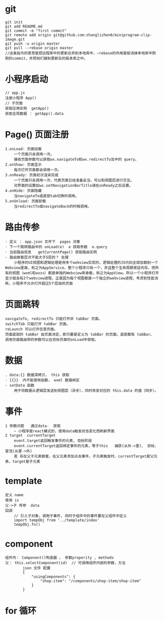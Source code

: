 # git 
	git init
	git add README.md
	git commit -m "first commit"
	git remote add origin git@github.com:zhanglizhen0/miniprogram-clip-image.git
	git push -u origin master
	git pull --rebase origin master   
	//这条指令的意思是把远程库中的更新合并到本地库中，–rebase的作用是取消掉本地库中刚刚的commit，并把他们接到更新后的版本库之中。

# 小程序启动
	// app.js
	注册小程序 App() 
	// 子页面
	获取应用实例  getApp()
	获取全局数据 ： getApp().data  

# Page() 页面注册
	1.onLoad: 页面加载
		一个页面只会调用一次。
		接收页面参数可以获取wx.navigateTo和wx.redirectTo及中的 query。
	2.onShow: 页面显示
		每次打开页面都会调用一次。
	3.onReady: 页面初次渲染完成
		一个页面只会调用一次，代表页面已经准备妥当，可以和视图层进行交互。
		对界面的设置如wx.setNavigationBarTitle请在onReady之后设置。
	4.onHide: 页面隐藏
		当navigateTo或底部tab切换时调用。
	5.onUnload: 页面卸载
		当redirectTo或navigateBack的时候调用。

# 路由传参
	· 定义 ： app.json 文件下  pages 对象
	· 下一个跳转路由中的 onLoad(e)  e 获取参数  e.query
	· 当前路由信息   getCurrentPage() 获取路由实例
	· 路由嵌套层次不能大于5层的？ 处理 
		小程序的UI视图和逻辑处理是用多个webview实现的，逻辑处理的JS代码全部加载到一个Webview里面，称之为AppService，整个小程序只有一个，并且整个生命周期常驻内存，而所有的视图（wxml和wxss）都是单独的Webview来承载，称之为AppView。所以一个小程序打开至少就会有2个webview进程，正是因为每个视图都是一个独立的webview进程，考虑到性能消耗，小程序不允许打开超过5个层级的页面 

# 页面跳转
	navigateTo, redirectTo 只能打开非 tabBar 页面。
	switchTab 只能打开 tabBar 页面。
	reLaunch 可以打开任意页面。
	页面底部的 tabBar 由页面决定，即只要是定义为 tabBar 的页面，底部都有 tabBar。
	调用页面路由带的参数可以在目标页面的onLoad中获取。


# 数据
	. data:{} 数据深拷贝， this 获取
	· {{}}  内不能使用函数， wxml 数据绑定
	· setData 函数
		用于将数据从逻辑层发送到视图层（异步），同时改变对应的 this.data 的值（同步）。


# 事件
	1 参数问题   通过data-  获取
		~ 小程序是react模式的，使用data触发状态变化而刷新界面
	2 target  currentTarget
		event.target返回触发事件的元素, 目标阶段 
		event.currentTarget返回绑定事件的元素，等于this   捕获(从外->里)、 目标、 冒泡(从里->外)
		若 存在父子元素嵌套，在父元素添加点击事件，子元素触发时，currentTarget是父元素，target是子元素

# template 
	定义 name
	使用 is
	父->子 传参  data
	回调 
		// 引入子对象，调用子事件, 同时子组件中的事件要在父组件中定义
		import tempObj from '../template/index'
		tempObj.fn()

# component 
	组件内： Component()构造器 ， 参数properity , methods
	父： this.selectComponent(id)  // 可调用组件内部的参数，方法
			json 文件 配置 
			{
				"usingComponents": {
					"shop-item": "/components/shop-item/shop-item"
				}
			}

# for 循环
	